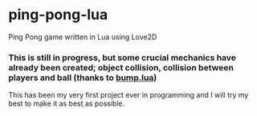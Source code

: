 # ping-pong-lua
Ping Pong game written in Lua using Love2D

### This is still in progress, but some crucial mechanics have already been created; object collision, collision between players and ball (thanks to [bump.lua](https://github.com/kikito/bump.lua))

This has been my very first project ever in programming and I will try my best to make it as best as possible.
